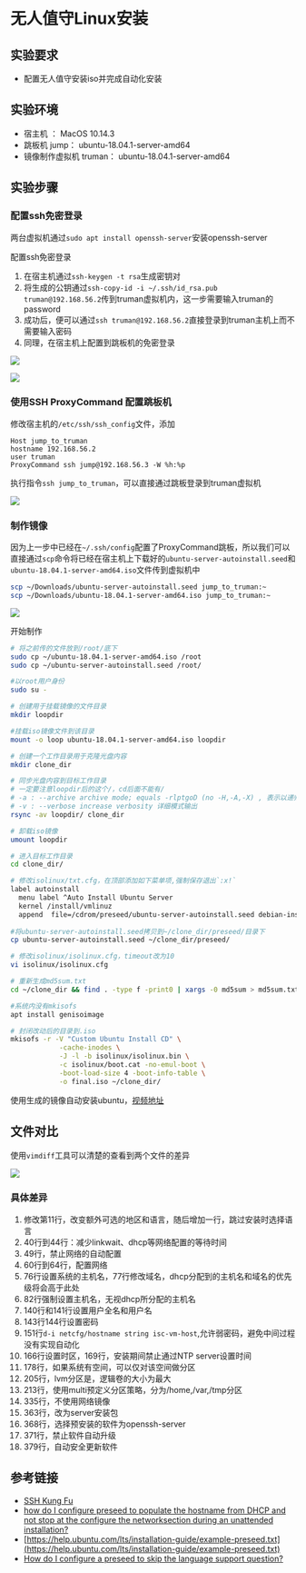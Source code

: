 # 无人值守Linux安装

## 实验要求
- 配置无人值守安装iso并完成自动化安装

## 实验环境

- 宿主机 ： MacOS 10.14.3
- 跳板机 jump： ubuntu-18.04.1-server-amd64
- 镜像制作虚拟机 truman： ubuntu-18.04.1-server-amd64



## 实验步骤

### 配置ssh免密登录

两台虚拟机通过`sudo apt install openssh-server`安装openssh-server

配置ssh免密登录

1. 在宿主机通过`ssh-keygen -t rsa`生成密钥对
2. 将生成的公钥通过`ssh-copy-id -i ~/.ssh/id_rsa.pub truman@192.168.56.2`传到truman虚拟机内，这一步需要输入truman的password
3. 成功后，便可以通过`ssh truman@192.168.56.2`直接登录到truman主机上而不需要输入密码
4. 同理，在宿主机上配置到跳板机的免密登录

![](images/truman_public_login.png)

![](images/jump_public_login.png)


### 使用SSH ProxyCommand 配置跳板机

修改宿主机的`/etc/ssh/ssh_config`文件，添加

```
Host jump_to_truman
hostname 192.168.56.2
user truman
ProxyCommand ssh jump@192.168.56.3 -W %h:%p
```
执行指令`ssh jump_to_truman`，可以直接通过跳板登录到truman虚拟机

![](images/jump_to_truman.png)

### 制作镜像


因为上一步中已经在`~/.ssh/config`配置了ProxyCommand跳板，所以我们可以直接通过`scp`命令将已经在宿主机上下载好的`ubuntu-server-autoinstall.seed`和`ubuntu-18.04.1-server-amd64.iso`文件传到虚拟机中

```bash
scp ~/Downloads/ubuntu-server-autoinstall.seed jump_to_truman:~
scp ~/Downloads/ubuntu-18.04.1-server-amd64.iso jump_to_truman:~
```

![](images/scp_file_to_truman.png)

开始制作

```bash
# 将之前传的文件放到/root/底下
sudo cp ~/ubuntu-18.04.1-server-amd64.iso /root
sudo cp ~/ubuntu-server-autoinstall.seed /root/

#以root用户身份
sudo su -

# 创建用于挂载镜像的文件目录
mkdir loopdir

#挂载iso镜像文件到该目录
mount -o loop ubuntu-18.04.1-server-amd64.iso loopdir

# 创建一个工作目录用于克隆光盘内容
mkdir clone_dir

# 同步光盘内容到目标工作目录
# 一定要注意loopdir后的这个/，cd后面不能有/
# -a : --archive archive mode; equals -rlptgoD (no -H,-A,-X) , 表示以递归方式传输文件，并保持所有文件属性
# -v : --verbose increase verbosity 详细模式输出
rsync -av loopdir/ clone_dir

# 卸载iso镜像
umount loopdir

# 进入目标工作目录
cd clone_dir/

# 修改isolinux/txt.cfg，在顶部添加如下菜单项,强制保存退出`:x!`
label autoinstall
  menu label ^Auto Install Ubuntu Server
  kernel /install/vmlinuz
  append  file=/cdrom/preseed/ubuntu-server-autoinstall.seed debian-installer/locale=en_US console-setup/layoutcode=us keyboard-configuration/layoutcode=us console-setup/ask_detect=false localechooser/translation/warn-light=true localechooser/translation/warn-severe=true initrd=/install/initrd.gz root=/dev/ram rw quiet
 
#将ubuntu-server-autoinstall.seed拷贝到~/clone_dir/preseed/目录下
cp ubuntu-server-autoinstall.seed ~/clone_dir/preseed/

# 修改isolinux/isolinux.cfg，timeout改为10
vi isolinux/isolinux.cfg

# 重新生成md5sum.txt
cd ~/clone_dir && find . -type f -print0 | xargs -0 md5sum > md5sum.txt

#系统内没有mkisofs
apt install genisoimage

# 封闭改动后的目录到.iso
mkisofs -r -V "Custom Ubuntu Install CD" \
            -cache-inodes \
            -J -l -b isolinux/isolinux.bin \
            -c isolinux/boot.cat -no-emul-boot \
            -boot-load-size 4 -boot-info-table \
            -o final.iso ~/clone_dir/


```

使用生成的镜像自动安装ubuntu，[视频地址](https://www.bilibili.com/video/av46960059/)



## 文件对比

使用`vimdiff`工具可以清楚的查看到两个文件的差异

![](images/vimdiff.png)

### 具体差异

1. 修改第11行，改变额外可选的地区和语言，随后增加一行，跳过安装时选择语言
2. 40行到44行：减少linkwait、dhcp等网络配置的等待时间
3. 49行，禁止网络的自动配置
4. 60行到64行，配置网络
5. 76行设置系统的主机名，77行修改域名，dhcp分配到的主机名和域名的优先级将会高于此处
6. 82行强制设置主机名，无视dhcp所分配的主机名
7. 140行和141行设置用户全名和用户名
8. 143行144行设置密码
9. 151行`d-i netcfg/hostname string isc-vm-host`,允许弱密码，避免中间过程没有实现自动化
10. 166行设置时区，169行，安装期间禁止通过NTP server设置时间
11. 178行，如果系统有空间，可以仅对该空间做分区
12. 205行，lvm分区是，逻辑卷的大小为最大
13. 213行，使用multi预定义分区策略，分为/home,/var,/tmp分区
14. 335行，不使用网络镜像
15. 363行，改为server安装包
16. 368行，选择预安装的软件为openssh-server
17. 371行，禁止软件自动升级
18. 379行，自动安全更新软件




## 参考链接

- [SSH Kung Fu](https://blog.tjll.net/ssh-kung-fu/)
- [how do I configure preseed to populate the hostname from DHCP and not stop at the configure the networksection during an unattended installation?](https://askubuntu.com/questions/667515/how-do-i-configure-preseed-to-populate-the-hostname-from-dhcp-and-not-stop-at-th)
- [https://help.ubuntu.com/lts/installation-guide/example-preseed.txt](https://help.ubuntu.com/lts/installation-guide/example-preseed.txt)
- [How do I configure a preseed to skip the language support question?](https://askubuntu.com/questions/129651/how-do-i-configure-a-preseed-to-skip-the-language-support-question)














